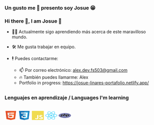 ### Un gusto me 👋 presento soy Josue 😁 
### Hi there 👋, I am Josue 👾

- 🧑‍🎓 Actualmente sigo aprendiendo más acerca de este maravilloso mundo.
- 🛠 Me gusta trabajar en equipo.
- 🕴 Puedes contactarme:
  - 📫 Por correo electrónico: alex.dev.fs503@gmail.com
  - 🔥 También puedes llamarme: Alex
  - Portfolio in progress: https://josue-linares-portafolio.netlify.app/

  
  ##
### Lenguajes en aprendizaje / Languages I'm learning
<div style="display: inline_block"><br>
  <img align="center" alt="HTML5" height="30" width="40" src="https://raw.githubusercontent.com/devicons/devicon/master/icons/html5/html5-original.svg">
  <img align="center" alt="CSS3" height="30" width="40" src="https://raw.githubusercontent.com/devicons/devicon/master/icons/css3/css3-original.svg">
  <img align="center" alt="JavaScript" height="30" width="40" src="https://raw.githubusercontent.com/devicons/devicon/master/icons/javascript/javascript-plain.svg">
  <img align="center" alt="React" height="30" width="40" src="https://raw.githubusercontent.com/devicons/devicon/master/icons/react/react-original.svg">
  <img align="center" alt="PHP" height="30" width="40" src="https://raw.githubusercontent.com/devicons/devicon/master/icons/php/php-original.svg">
</div>
  
 ##
 

